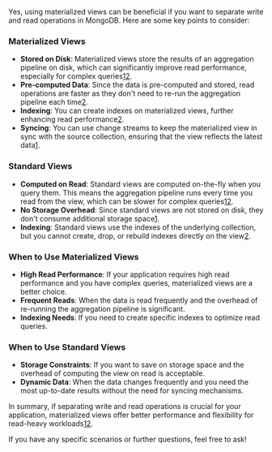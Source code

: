 Yes, using materialized views can be beneficial if you want to separate write and read operations in MongoDB. Here are some key points to consider:

### Materialized Views
- **Stored on Disk**: Materialized views store the results of an aggregation pipeline on disk, which can significantly improve read performance, especially for complex queries[1](https://stackoverflow.com/questions/78070999/how-are-mongodbs-on-demand-materialized-views-on-demand-vs-their-standard-views)[2](https://www.mongodb.com/docs/manual/core/materialized-views/).
- **Pre-computed Data**: Since the data is pre-computed and stored, read operations are faster as they don't need to re-run the aggregation pipeline each time[2](https://www.mongodb.com/docs/manual/core/materialized-views/).
- **Indexing**: You can create indexes on materialized views, further enhancing read performance[2](https://www.mongodb.com/docs/manual/core/materialized-views/).
- **Syncing**: You can use change streams to keep the materialized view in sync with the source collection, ensuring that the view reflects the latest data[1](https://stackoverflow.com/questions/78070999/how-are-mongodbs-on-demand-materialized-views-on-demand-vs-their-standard-views).

### Standard Views
- **Computed on Read**: Standard views are computed on-the-fly when you query them. This means the aggregation pipeline runs every time you read from the view, which can be slower for complex queries[1](https://stackoverflow.com/questions/78070999/how-are-mongodbs-on-demand-materialized-views-on-demand-vs-their-standard-views)[2](https://www.mongodb.com/docs/manual/core/materialized-views/).
- **No Storage Overhead**: Since standard views are not stored on disk, they don't consume additional storage space[1](https://stackoverflow.com/questions/78070999/how-are-mongodbs-on-demand-materialized-views-on-demand-vs-their-standard-views).
- **Indexing**: Standard views use the indexes of the underlying collection, but you cannot create, drop, or rebuild indexes directly on the view[2](https://www.mongodb.com/docs/manual/core/materialized-views/).

### When to Use Materialized Views
- **High Read Performance**: If your application requires high read performance and you have complex queries, materialized views are a better choice.
- **Frequent Reads**: When the data is read frequently and the overhead of re-running the aggregation pipeline is significant.
- **Indexing Needs**: If you need to create specific indexes to optimize read queries.

### When to Use Standard Views
- **Storage Constraints**: If you want to save on storage space and the overhead of computing the view on read is acceptable.
- **Dynamic Data**: When the data changes frequently and you need the most up-to-date results without the need for syncing mechanisms.

In summary, if separating write and read operations is crucial for your application, materialized views offer better performance and flexibility for read-heavy workloads[1](https://stackoverflow.com/questions/78070999/how-are-mongodbs-on-demand-materialized-views-on-demand-vs-their-standard-views)[2](https://www.mongodb.com/docs/manual/core/materialized-views/).

If you have any specific scenarios or further questions, feel free to ask!
